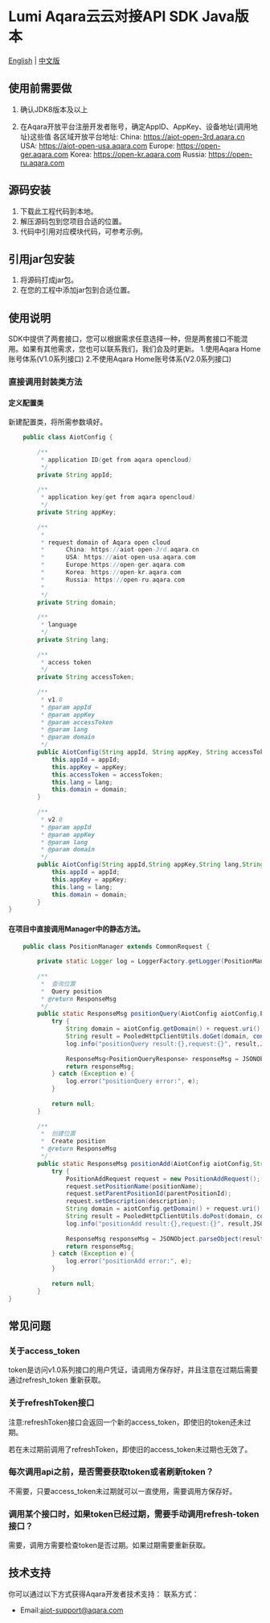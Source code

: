 # Lumi Aqara云云对接API SDK Java版本
[English](README.md) | [中文版](README_cn.md)

## 使用前需要做

1. 确认JDK8版本及以上

2. 在Aqara开放平台注册开发者账号，确定AppID、AppKey、设备地址(调用地址)这些值
各区域开放平台地址:
China: https://aiot-open-3rd.aqara.cn
USA: https://aiot-open-usa.aqara.com
Europe: https://open-ger.aqara.com
Korea: https://open-kr.aqara.com
Russia: https://open-ru.aqara.com

## 源码安装
1. 下载此工程代码到本地。
2. 解压源码包到您项目合适的位置。
3. 代码中引用对应模块代码，可参考示例。

## 引用jar包安装
1. 将源码打成jar包。
2. 在您的工程中添加jar包到合适位置。

## 使用说明
SDK中提供了两套接口，您可以根据需求任意选择一种，但是两套接口不能混用。如果有其他需求，您也可以联系我们，我们会及时更新。
1.使用Aqara Home账号体系(V1.0系列接口)
2.不使用Aqara Home账号体系(V2.0系列接口)
### 直接调用封装类方法
#### 定义配置类
新建配置类，将所需参数填好。
```java
    public class AiotConfig {
    
        /**
         * application ID(get from aqara opencloud)
         */
        private String appId;
    
        /**
         * application key(get from aqara opencloud)
         */
        private String appKey;
    
        /**
         *
         * request domain of Aqara open cloud
         *      China: https://aiot-open-3rd.aqara.cn
         *      USA: https://aiot-open-usa.aqara.com
         *      Europe:https://open-ger.aqara.com
         *      Korea: https://open-kr.aqara.com
         *      Russia: https://open-ru.aqara.com
         *
         */
        private String domain;
    
        /**
         * language
         */
        private String lang;
    
        /**
         * access token
         */
        private String accessToken;
    
        /**
         * v1.0
         * @param appId
         * @param appKey
         * @param accessToken
         * @param lang
         * @param domain
         */
        public AiotConfig(String appId, String appKey, String accessToken, String lang, String domain){
            this.appId = appId;
            this.appKey = appKey;
            this.accessToken = accessToken;
            this.lang = lang;
            this.domain = domain;
        }
    
        /**
         * v2.0
         * @param appId
         * @param appKey
         * @param lang
         * @param domain
         */
        public AiotConfig(String appId,String appKey,String lang,String domain){
            this.appId = appId;
            this.appKey = appKey;
            this.lang = lang;
            this.domain = domain;
        }
}
```

#### 在项目中直接调用Manager中的静态方法。
```java
    public class PositionManager extends CommonRequest {
    
        private static Logger log = LoggerFactory.getLogger(PositionManager.class);
    
        /**
         * 	查询位置
         *  Query position
         * @return ResponseMsg
         */
        public static ResponseMsg positionQuery(AiotConfig aiotConfig,PositionQueryRequest request) {
            try {
                String domain = aiotConfig.getDomain() + request.uri();
                String result = PooledHttpClientUtils.doGet(domain, constructHeaderV1(aiotConfig),request.requestMap());
                log.info("positionQuery result:{},request:{}", result,JSON.toJSONString(request));
    
                ResponseMsg<PositionQueryResponse> responseMsg = JSONObject.parseObject(result,ResponseMsg.class);
                return responseMsg;
            } catch (Exception e) {
                log.error("positionQuery error:", e);
            }
    
            return null;
        }
    
        /**
         * 	创建位置
         *  Create position
         * @return ResponseMsg
         */
        public static ResponseMsg positionAdd(AiotConfig aiotConfig,String positionName,String parentPositionId,String description) {
            try {
                PositionAddRequest request = new PositionAddRequest();
                request.setPositionName(positionName);
                request.setParentPositionId(parentPositionId);
                request.setDescription(description);
                String domain = aiotConfig.getDomain() + request.uri();
                String result = PooledHttpClientUtils.doPost(domain, constructHeaderV1(aiotConfig), JSON.toJSONString(request));
                log.info("positionAdd result:{},request:{}", result,JSON.toJSONString(request));
    
                ResponseMsg responseMsg = JSONObject.parseObject(result,ResponseMsg.class);
                return responseMsg;
            } catch (Exception e) {
                log.error("positionAdd error:", e);
            }
    
            return null;
        }
}
```

## 常见问题
### 关于access_token

token是访问v1.0系列接口的用户凭证，请调用方保存好，并且注意在过期后需要通过refresh_token
重新获取。

### 关于refreshToken接口

注意:refreshToken接口会返回一个新的access_token，即使旧的token还未过期。

若在未过期前调用了refreshToken，即使旧的access_token未过期也无效了。

### 每次调用api之前，是否需要获取token或者刷新token？

不需要，只要access_token未过期就可以一直使用，需要调用方保存好。

### 调用某个接口时，如果token已经过期，需要手动调用refresh-token接口？

需要，调用方需要检查token是否过期。如果过期需要重新获取。


## 技术支持

你可以通过以下方式获得Aqara开发者技术支持：
联系方式：
- Email:aiot-support@aqara.com
